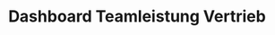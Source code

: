 ---
layout: article
title: Dashboard Teamleistung Vertrieb
description: 
  - Mit diesem Template können Sie Ihr Vertriebs-Dashboard bauen. Erzeugen Sie mehr Wettbewerb durch sichtbare Kennzahlen.
lang: de
weight: 500
isDraft: false
ref: Sales-Performance-Dashboard
category:
  - Administration
  - KPI
  - Sonstiges
image: Sales-Performance-Dashboard.png
image_thumbnail: Sales-Performance-Dashboard_thumbnail.png
download: Sales-Performance-Dashboard.pbmx
overview_description:
overview_benefits:
overview_data_sources:
---